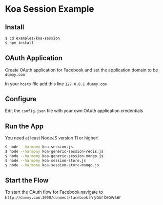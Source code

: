 
# Koa Session Example


## Install

```bash
$ cd examples/koa-session
$ npm install
```

## OAuth Application

Create OAuth application for Facebook and set the application domain to be `dummy.com`

In your `hosts` file add this line `127.0.0.1 dummy.com`


## Configure

Edit the `config.json` file with your own OAuth application credentials


## Run the App

You need at least NodeJS version 11 or higher!

```bash
$ node --harmony koa-session.js
$ node --harmony koa-generic-session-redis.js
$ node --harmony koa-generic-session-mongo.js
$ node --harmony koa-session-store.js
$ node --harmony koa-session-store-mongo.js
```

## Start the Flow

To start the OAuth flow for Facebook navigate to `http://dummy.com:3000/connect/facebook` in your browser

